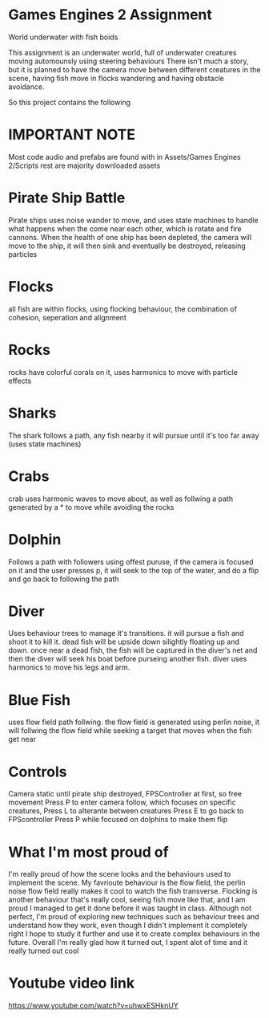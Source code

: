 # Games Engines 2 Assignment 
 World underwater with fish boids

This assignment is an underwater world, full of underwater creatures moving automounsly using steering behaviours
There isn't much a story, but it is planned to have the camera move between different creatures in the scene, having fish move 
in flocks wandering and having obstacle avoidance. 

So this project contains the following

# IMPORTANT NOTE
Most code audio and prefabs are found with in Assets/Games Engines 2/Scripts
rest are majority downloaded assets

# Pirate Ship Battle

Pirate ships uses noise wander to move, and uses state machines to handle what happens when the come near each other, which is rotate and fire cannons.
When the health of one ship has been depleted, the camera will move to the ship, it will then sink and eventually be destroyed, releasing particles

# Flocks
all fish are within flocks, using flocking behaviour, the combination of cohesion, seperation and alignment

# Rocks
rocks have colorful corals on it, uses harmonics to move with particle effects

# Sharks
The shark follows a path, any fish nearby it will pursue until it's too far away (uses state machines)

# Crabs
crab uses harmonic waves to move about, as well as follwing a path generated by a * to move while avoiding the rocks

# Dolphin
Follows a path with followers using offest puruse, if the camera is focused on it and the user presses p, it will seek to the top of the water, and do a flip and go back to following the path

# Diver
Uses behaviour trees to manage it's transitions. it will pursue a fish and shoot it to kill it. dead fish will be upside down silightly floating up and down. once near a dead fish, the fish will be captured in the diver's net and then the diver will seek his boat before purseing another fish. diver uses harmonics to move his legs and arm.

# Blue Fish
uses flow field path follwing. the flow field is generated using perlin noise, it will follwing the flow field while seeking a target that moves when the fish get near

# Controls
Camera static until pirate ship destroyed,
FPSController at first, so free movement
Press P to enter camera follow, which focuses on specific creatures,
Press L to alterante between creatures
Press E to go back to FPScontroller
Press P while focused on dolphins to make them flip

# What I'm most proud of
I'm really proud of how the scene looks and the behaviours used to implement the scene. My favrioute behaviour is the flow field, the perlin noise flow field really makes it cool to watch the fish transverse. Flocking is another behaviour that's really cool, seeing fish move like that, and I am proud I managed to get it done before it was taught in class. Although not perfect, I'm proud of exploring new techniques such as behaviour trees and understand how they work, even though I didn't implement it completely right I hope to study it further and use it to create complex behaviours in the future. Overall I'm really glad how it turned out, I spent alot of time and it really turned out cool

# Youtube video link 
https://www.youtube.com/watch?v=uhwxESHknUY
